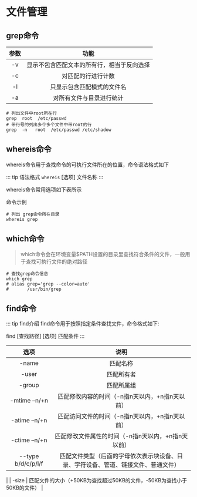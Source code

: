# 文件管理


## grep命令

| 参数 | 功能 |
|:--:|:--:|
| -v   | 显示不包含匹配文本的所有行，相当于反向选择 |
| -c | 对匹配的行进行计数 |
| -l | 只显示包含匹配模式的文件名 |
| -a | 对所有文件与目录进行统计 |

``` shell
# 列出文件中root所在行
grep  root  /etc/passwd 
# 带行号的列出多个多个文件中带root的行
grep  -n   root  /etc/passwd /etc/shadow
```

## whereis命令

whereis命令用于查找命令的可执行文件所在的位置，命令语法格式如下

::: tip 语法格式
`whereis`  [选项] 文件名称
:::

whereis命令常用选项如下表所示


命令示例

``` shell
# 列出 grep命令所在目录
whereis grep
```

## which命令

> which命令会在环境变量$PATH设置的目录里查找符合条件的文件，一般用于查找可执行文件的绝对路径


``` shell 
# 查找grep命令信息
which grep
# alias grep='grep --color=auto' 
#       /usr/bin/grep 
```

## find命令

::: tip find介绍
find命令用于按照指定条件查找文件，命令格式如下:

find  [查找路径] [选项] 匹配条件 
:::

| 选项 | 说明 |
|:--:|:--:|
|-name | 匹配名称  |
| -user  |  匹配所有者 |
|  -group |  匹配所属组 |
|  -mtime –n/+n | 匹配修改内容的时间（-n指n天以内，+n指n天以前）  |
| -atime –n/+n  |  匹配访问文件的时间（-n指n天以内，+n指n天以前） |
|  -ctime –n/+n |  匹配修改文件属性的时间（-n指n天以内，+n指n天以前） |
|  --type b/d/c/p/l/f | 匹配文件类型（后面的字母依次表示块设备、目录、字符设备、管道、链接文件、普通文件）
  |
|  -size | 匹配文件的大小（+50KB为查找超过50KB的文件，-50KB为查找小于50KB的文件）  |


